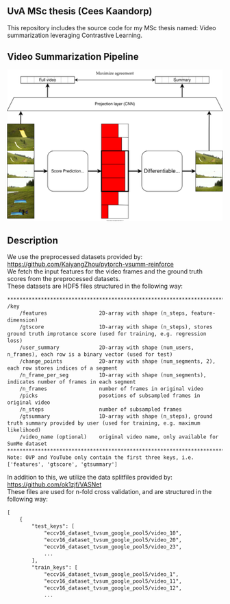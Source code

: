 ## UvA MSc thesis (Cees Kaandorp)

This repository includes the source code for my MSc thesis named: Video summarization leveraging Contrastive Learning.

## Video Summarization Pipeline 

<img src="./figures/diagram.svg">


## Description

We use the preprocessed datasets provided by: https://github.com/KaiyangZhou/pytorch-vsumm-reinforce  
We fetch the input features for the video frames and the ground truth scores from the preprocessed datasets.   
These datasets are HDF5 files structured in the following way:


```
***********************************************************************************************************************************************
/key
    /features                 2D-array with shape (n_steps, feature-dimension)
    /gtscore                  1D-array with shape (n_steps), stores ground truth improtance score (used for training, e.g. regression loss)
    /user_summary             2D-array with shape (num_users, n_frames), each row is a binary vector (used for test)
    /change_points            2D-array with shape (num_segments, 2), each row stores indices of a segment
    /n_frame_per_seg          1D-array with shape (num_segments), indicates number of frames in each segment
    /n_frames                 number of frames in original video
    /picks                    posotions of subsampled frames in original video
    /n_steps                  number of subsampled frames
    /gtsummary                1D-array with shape (n_steps), ground truth summary provided by user (used for training, e.g. maximum likelihood)
    /video_name (optional)    original video name, only available for SumMe dataset
***********************************************************************************************************************************************
Note: OVP and YouTube only contain the first three keys, i.e. ['features', 'gtscore', 'gtsummary']
```


In addition to this, we utilize the data splitfiles provided by: https://github.com/ok1zjf/VASNet  
These files are used for n-fold cross validation, and are structured in the following way:


```
[
    {
        "test_keys": [
            "eccv16_dataset_tvsum_google_pool5/video_10",
            "eccv16_dataset_tvsum_google_pool5/video_20",
            "eccv16_dataset_tvsum_google_pool5/video_23",
            ...
        ],
        "train_keys": [
            "eccv16_dataset_tvsum_google_pool5/video_1",
            "eccv16_dataset_tvsum_google_pool5/video_11",
            "eccv16_dataset_tvsum_google_pool5/video_12",
            ...
```


